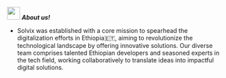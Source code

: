 <img src="https://media2.giphy.com/media/v1.Y2lkPTc5MGI3NjExYTc4MTBtYXExcnptZnc2ZWxkMXJ1d3RsMXl5NzN3Y2E0NGlzNjIwZyZlcD12MV9pbnRlcm5hbF9naWZfYnlfaWQmY3Q9cw/KyHnOmiiu1UsaDjpk7/giphy.webp" width="30"> <em><b>About us!</b></em>

- Solvix was established with a core mission to spearhead the digitalization efforts in Ethiopia🇪🇹, aiming to revolutionize the technological landscape by offering innovative solutions. Our diverse team comprises talented Ethiopian developers and seasoned experts in the tech field, working collaboratively to translate ideas into impactful digital solutions.


